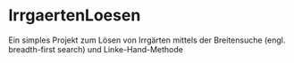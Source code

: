 # IrrgaertenLoesen
Ein simples Projekt zum Lösen von Irrgärten mittels der Breitensuche (engl. breadth-first search) und Linke-Hand-Methode
